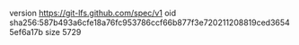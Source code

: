 version https://git-lfs.github.com/spec/v1
oid sha256:587b493a6cfe18a76fc953786ccf66b877f3e720211208819ced36545ef6a17b
size 5729
